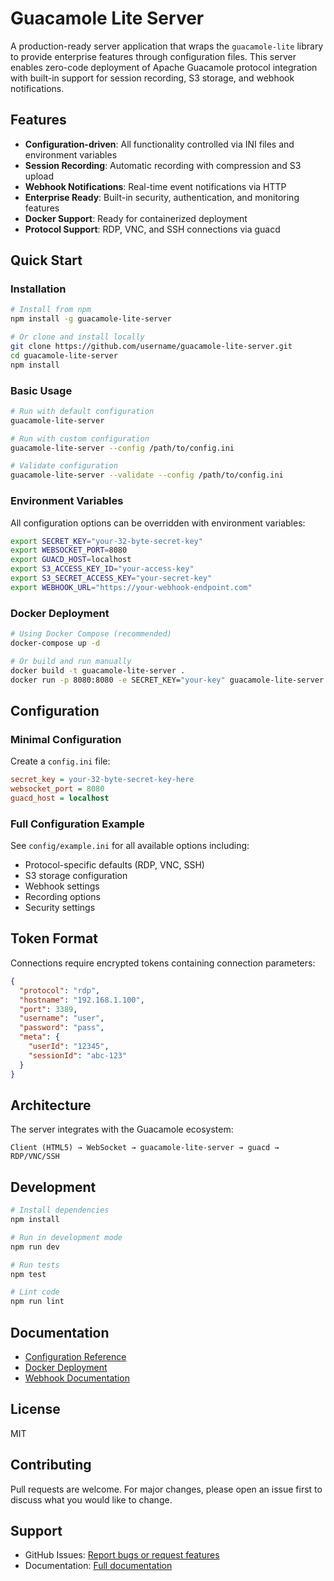 # Guacamole Lite Server

A production-ready server application that wraps the `guacamole-lite` library to provide enterprise features through configuration files. This server enables zero-code deployment of Apache Guacamole protocol integration with built-in support for session recording, S3 storage, and webhook notifications.

## Features

- **Configuration-driven**: All functionality controlled via INI files and environment variables
- **Session Recording**: Automatic recording with compression and S3 upload
- **Webhook Notifications**: Real-time event notifications via HTTP
- **Enterprise Ready**: Built-in security, authentication, and monitoring features
- **Docker Support**: Ready for containerized deployment
- **Protocol Support**: RDP, VNC, and SSH connections via guacd

## Quick Start

### Installation

```bash
# Install from npm
npm install -g guacamole-lite-server

# Or clone and install locally
git clone https://github.com/username/guacamole-lite-server.git
cd guacamole-lite-server
npm install
```

### Basic Usage

```bash
# Run with default configuration
guacamole-lite-server

# Run with custom configuration
guacamole-lite-server --config /path/to/config.ini

# Validate configuration
guacamole-lite-server --validate --config /path/to/config.ini
```

### Environment Variables

All configuration options can be overridden with environment variables:

```bash
export SECRET_KEY="your-32-byte-secret-key"
export WEBSOCKET_PORT=8080
export GUACD_HOST=localhost
export S3_ACCESS_KEY_ID="your-access-key"
export S3_SECRET_ACCESS_KEY="your-secret-key"
export WEBHOOK_URL="https://your-webhook-endpoint.com"
```

### Docker Deployment

```bash
# Using Docker Compose (recommended)
docker-compose up -d

# Or build and run manually
docker build -t guacamole-lite-server .
docker run -p 8080:8080 -e SECRET_KEY="your-key" guacamole-lite-server
```

## Configuration

### Minimal Configuration

Create a `config.ini` file:

```ini
secret_key = your-32-byte-secret-key-here
websocket_port = 8080
guacd_host = localhost
```

### Full Configuration Example

See `config/example.ini` for all available options including:

- Protocol-specific defaults (RDP, VNC, SSH)
- S3 storage configuration
- Webhook settings
- Recording options
- Security settings

## Token Format

Connections require encrypted tokens containing connection parameters:

```json
{
  "protocol": "rdp",
  "hostname": "192.168.1.100",
  "port": 3389,
  "username": "user",
  "password": "pass",
  "meta": {
    "userId": "12345",
    "sessionId": "abc-123"
  }
}
```

## Architecture

The server integrates with the Guacamole ecosystem:

```
Client (HTML5) → WebSocket → guacamole-lite-server → guacd → RDP/VNC/SSH
```

## Development

```bash
# Install dependencies
npm install

# Run in development mode
npm run dev

# Run tests
npm test

# Lint code
npm run lint
```

## Documentation

- [Configuration Reference](docs/configuration.md)
- [Docker Deployment](docs/docker.md)
- [Webhook Documentation](docs/webhooks.md)

## License

MIT

## Contributing

Pull requests are welcome. For major changes, please open an issue first to discuss what you would like to change.

## Support

- GitHub Issues: [Report bugs or request features](https://github.com/username/guacamole-lite-server/issues)
- Documentation: [Full documentation](https://github.com/username/guacamole-lite-server/wiki)
